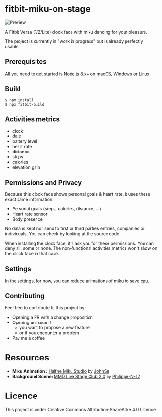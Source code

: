 # fitbit-miku-on-stage

![Preview](https://api.b3rning14.fr/api/image/6230e0f54eacae837bd963d3/card.jpeg)

A Fitbit Versa (1/2/Lite) clock face with miku dancing for your pleasure.

The project is currently in "work in progress" but is already perfectly usable.

## Prerequisites
All you need to get started is [Node.js](https://nodejs.org/en/download/) 8.x+ on macOS, Windows or Linux.

## Build

````shell
$ npm install
$ npx fitbit-build
````

## Activities metrics
- clock
- date
- battery level
- heart rate
- distance
- steps
- calories
- elevation gain

## Permissions and Privacy
Because this clock face shows personal goals & heart rate, it uses these exact same information:

- Personal goals (steps, calories, distance, ...)
- Heart rate sensor
- Body presence

No data is kept nor send to first or third parties entities, companies or individuals. You can check by looking at the source code.

When installing the clock face, it'll ask you for these permissions. You can deny all, some or none. The non-functional activities metrics won't show on the clock face in that case.

## Settings

In the settings, for now, you can reduce animations of miku to save cpu.

## Contributing
Feel free to contribute to this project by:

- Opening a PR with a change proposition
- Opening an issue if
    - you want to propose a new feature
    - or if you encounter a problem
- Pay me a coffee

# Resources
- **Miku Animation :** [Halfne Miku Studio](https://www.deviantart.com/johnsu/art/Halfne-Miku-Studio-396850314) by [JohnSu](https://github.com/Bietol)
- **Background Scene:** [MMD Live Stage Club 2.0](https://www.deviantart.com/philippe-n-12/art/DOWNLOAD-MMD-Live-Stage-Club-2-0-855946375) by [Philippe-N-12](https://www.deviantart.com/philippe-n-12)

# Licence

This project is under Creative Commons Attribution-ShareAlike 4.0 Licence
